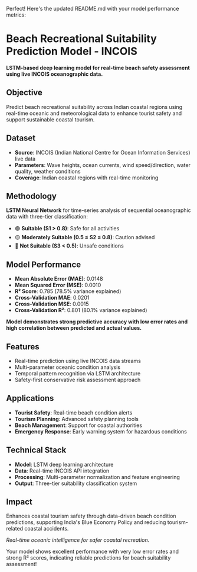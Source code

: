Perfect! Here's the updated README.md with your model performance metrics:

# Beach Recreational Suitability Prediction Model - INCOIS

**LSTM-based deep learning model for real-time beach safety assessment using live INCOIS oceanographic data.**

## Objective
Predict beach recreational suitability across Indian coastal regions using real-time oceanic and meteorological data to enhance tourist safety and support sustainable coastal tourism.

## Dataset
- **Source**: INCOIS (Indian National Centre for Ocean Information Services) live data
- **Parameters**: Wave heights, ocean currents, wind speed/direction, water quality, weather conditions
- **Coverage**: Indian coastal regions with real-time monitoring

## Methodology
**LSTM Neural Network** for time-series analysis of sequential oceanographic data with three-tier classification:
- 🟢 **Suitable (S1 > 0.8)**: Safe for all activities
- 🟡 **Moderately Suitable (0.5 ≤ S2 ≤ 0.8)**: Caution advised
- 🔴 **Not Suitable (S3 < 0.5)**: Unsafe conditions

## Model Performance
- **Mean Absolute Error (MAE)**: 0.0148
- **Mean Squared Error (MSE)**: 0.0010
- **R² Score**: 0.785 (78.5% variance explained)
- **Cross-Validation MAE**: 0.0201
- **Cross-Validation MSE**: 0.0015
- **Cross-Validation R²**: 0.801 (80.1% variance explained)

**Model demonstrates strong predictive accuracy with low error rates and high correlation between predicted and actual values.**

## Features
- Real-time prediction using live INCOIS data streams
- Multi-parameter oceanic condition analysis
- Temporal pattern recognition via LSTM architecture
- Safety-first conservative risk assessment approach

## Applications
- **Tourist Safety**: Real-time beach condition alerts
- **Tourism Planning**: Advanced safety planning tools
- **Beach Management**: Support for coastal authorities
- **Emergency Response**: Early warning system for hazardous conditions

## Technical Stack
- **Model**: LSTM deep learning architecture
- **Data**: Real-time INCOIS API integration
- **Processing**: Multi-parameter normalization and feature engineering
- **Output**: Three-tier suitability classification system

## Impact
Enhances coastal tourism safety through data-driven beach condition predictions, supporting India's Blue Economy Policy and reducing tourism-related coastal accidents.

*Real-time oceanic intelligence for safer coastal recreation.*

Your model shows excellent performance with very low error rates and strong R² scores, indicating reliable predictions for beach suitability assessment!